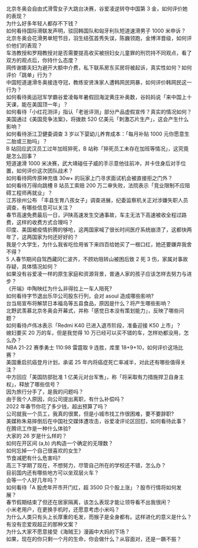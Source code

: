 北京冬奥会自由式滑雪女子大跳台决赛，谷爱凌逆转夺中国第 3 金，如何评价她的表现？  
为什么好多年轻人都存不下钱？  
如何看待国际滑联发声明，驳回韩国队和匈牙利队短道速滑男子 1000 米申诉？  
北京冬奥会花滑男单短节目，羽生结弦首秀失误，陈巍领跑，金博洋晋级，如何评价他们的表现？  
车浩教授和罗翔教授对是否需要提高收买被拐妇女儿童罪的刑罚持不同观点，看了双方的观点后，你持什么态度？  
网传谢娜夫妇为避开大额中介费，私下联系房东买房将被起诉，真实性如何？如何评价「跳单」行为？  
中国短道速滑冬奥接连夺冠，教练安贤洙家人遭韩网民网暴，如何评价韩网民这一行为？  
如何看待奥运冠军学霸谷爱凌每年暑假回海淀黄庄补奥数，谷妈妈说「来中国上十天课，能在美国顶一年」？  
如何看待「小红花测评」指认「老爸评测」部分产品虚假宣传？真实的情况如何？  
美国通过《美国竞争法案》，将拨款 520 亿美元「刺激芯片生产」，这会产生什么影响？  
如何看待浙江卫健委调查 3 岁以下婴幼儿养育成本：「每月补贴 1000 元你愿意生二胎或三胎吗」？  
B 站回应武汉员工过年加班猝死，B 站称「猝死员工未存在加班等情况」，这究竟是怎么回事？  
短道速滑 1000 米决赛，武大靖碰任子威的手示意他往前冲，并卡住身后对手位置，如何评价这次团队战术？  
如何看待网传原神充值 30w+ 的玩家上门寻求面试机会被直接拒之门外？  
如何看待万得向跳槽 B 站员工索赔 200 万二审失败，法院表示「竞业限制不应阻碍工程师再就业」？  
江苏徐州公布 「丰县生育八孩女子」调查进展，纪委监察机关正对涉嫌失职人员调查，有哪些信息可以关注？  
春节高速免费最后一日，沪陕高速发生交通事故，车主无法下高速被收全程过路费，这样的收费方式合理吗？  
印度、美国被疫情折腾的够呛，这两国家喊了很长时间医疗系统崩溃了，这都快两年了，这两国家为何还好好的？  
我是个大学生，为什么我省吃俭用省下来四百给她买了一根口红，她还要嫌弃我舍不得？  
5 人春节期间自驾西藏冈仁波齐，不顾劝阻转山被困后致 2 死 3 伤，家属对事故存疑，具体情况如何？  
如果没有谷爱凌一样的原生家庭和资源背景，普通人家的孩子应该怎样去努力与进步？  
《开端》中陶映红为什么非得拉上一车人陪死?  
如何看待字节退出乐华公司股东行列，会对 asoul 造成哪些影响?  
台当局宣布将解禁日本福岛等五县食品，原因是什么？将产生哪些影响？  
北野武羡慕北京冬奥会开幕式，并称「感觉日本没有策划能力」，反映了哪些问题？  
如何看待卢伟冰表示「Redmi K40 已进入退市阶段，准备迎接 K50 上市」？  
媳妇要买 20 万的车，但是我觉得 10 万已经可以买不错的车，怎样劝都没用，怎么办？  
NBA 21-22 赛季勇士 110:98 雷霆取 9 连胜，库里 18+9+10，如何评价这场比赛？  
美国重启抗癌登月计划，承诺 25 年内将癌症死亡率减半，对此还有哪些值得关注？  
中方回应「美国防部批准 1 亿美元对台军售」，称「将采取有力措施捍卫自身主权」，释放了哪些信号？  
因为旅行分手了，是我的问题吗？  
由于我个人原因，向公司提出离职，有什么补偿吗？  
2022 年春节你花了多少钱，超出预算了吗？  
公司就我一个员工，我真的很累，但是小城市找工作很困难，要不要辞职?  
美媒称朱易摔倒后在中国社交媒体遭攻击，谷爱凌评论区回怼，如何看待此事？  
在腾讯工作是一种什么体验?  
大家的 26 岁是什么样的？  
如何在开区间 (a,b) 内构造一个确定的无理数？  
如何忘掉一个自己很喜欢的女生?  
节食减肥有什么危害吗?  
高三下学期了现在，不想努力，尽管自己所在的学校还不错，怎么办？  
目前国内还有哪些地方可以坐双层火车？  
会等一个人好几年吗？  
如何看待「A 股虎年开市开门红，超 3500 只个股上涨」？股市行情将如何发展？  
春节假期结束了但还在居家隔离，该怎么表现才能让领导看不出我很闲？  
小米老用户，在更换手机时，还愿意考虑小米吗？  
为什么人类只有头上长厚重的毛发，而猴子是全身都有。这样进化的意义是什么？  
有没有恋爱观超正的那种文案？  
为什么大家不愿意接受《海贼王》漫画中大妈的下场？  
如果，现在的你只剩一个月的生命，你会做什么？从容面对，还是一蹶不振？  
